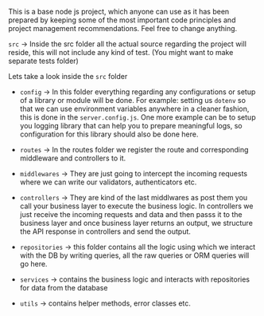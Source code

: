 This is a base node js project, which anyone can use as it has been prepared by keeping some of the most important code principles and project management recommendations. Feel free to change anything.

`src` -> Inside the src folder all the actual source regarding the project will reside, this will not include any kind of test. (You might want to make separate tests folder)

Lets take a look inside the `src` folder

- `config` -> In this folder everything regarding any configurations or setup of a library or module will be done. For example: setting us `dotenv` so that we can use environment variables anywhere in a cleaner fashion, this is done in the `server.config.js`. One more example can be to setup you logging library that can help you to prepare meaningful logs, so configuration for this library should also be done here.

- `routes` -> In the routes folder we register the route and corresponding middleware and controllers to it.

- `middlewares` -> They are just going to intercept the incoming requests where we can write our validators, authenticators etc.

- `controllers` -> They are kind of the last middlwares as post them you call your business layer to execute the business logic. In controllers we just receive the incoming requests and data and then passs it to the business layer and once business layer returns an output, we structure the API response in controllers and send the output.

- `repositories` -> this folder contains all the logic using which we interact with the DB by writing queries, all the raw queries or ORM queries will go here.

- `services` -> contains the business logic and interacts with repositories for data from the database

- `utils` -> contains helper methods, error classes etc.
